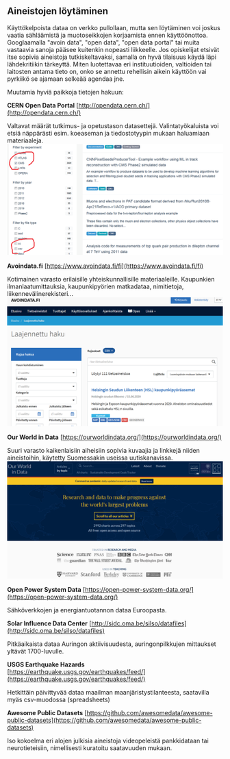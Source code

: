 ## Aineistojen löytäminen

Käyttökelpoista dataa on verkko pullollaan, mutta sen löytäminen voi joskus vaatia sähläämistä ja muotoseikkojen korjaamista ennen käyttöönottoa. Googlaamalla "avoin data", "open data", "open data portal" tai muita vastaavia sanoja pääsee kuitenkin nopeasti liikkeelle. Jos opiskelijat etsivät itse sopivia aineistoja tutkiskeltavaksi, samalla on hyvä tilaisuus käydä läpi lähdekritiikin tärkeyttä. Miten luotettavaa eri instituutioiden, valtioiden tai laitosten antama tieto on, onko se annettu rehellisin aikein käyttöön vai pyrkiikö se ajamaan selkeää agendaa jne.

Muutamia hyviä paikkoja tietojen hakuun:

**CERN Open Data Portal**
[http://opendata.cern.ch/](http://opendata.cern.ch/)

Valtavat määrät tutkimus- ja opetustason datasettejä. Valintatyökaluista voi etsiä näppärästi esim. koeaseman ja tiedostotyypin mukaan haluamiaan materiaaleja.
![](../assets/img/CERNportal.png)

**Avoindata.fi**
[https://www.avoindata.fi/fi](https://www.avoindata.fi/fi)

Kotimainen varasto erilaisille yhteiskunnallisille materiaaleille. Kaupunkien ilmanlaatumittauksia, kaupunkipyörien matkadataa, nimitietoja, liikennevälinerekisteri...
![](../assets/img/avoidatafi.png)

**Our World in Data**
[https://ourworldindata.org/](https://ourworldindata.org/)

Suuri varasto kaikenlaisiin aiheisiin sopivia kuvaajia ja linkkejä niiden aineistoihin, käytetty Suomessakin useissa uutiskanavissa.
![](../assets/img/OurWorld.png)

**Open Power System Data**
[https://open-power-system-data.org/](https://open-power-system-data.org/)

Sähköverkkojen ja energiantuotannon dataa Euroopasta.

**Solar Influence Data Center**
[http://sidc.oma.be/silso/datafiles](http://sidc.oma.be/silso/datafiles)

Pitkäaikaista dataa Auringon aktiivisuudesta, auringonpilkkujen mittaukset yltävät 1700-luvulle.

**USGS Earthquake Hazards**
[https://earthquake.usgs.gov/earthquakes/feed/](https://earthquake.usgs.gov/earthquakes/feed/)

Hetkittäin päivittyvää dataa maailman maanjäristystilanteesta, saatavilla myäs csv-muodossa (spreadsheets)

**Awesome Public Datasets**
[https://github.com/awesomedata/awesome-public-datasets](https://github.com/awesomedata/awesome-public-datasets)

Iso kokoelma eri alojen julkisia aineistoja videopeleistä pankkidataan tai neurotieteisiin, nimellisesti kuratoitu saatavuuden mukaan.
